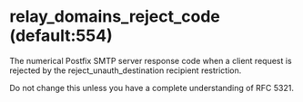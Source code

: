 # relay_domains_reject_code (default:554) 


The numerical Postfix SMTP server response code when a client
request is rejected by the reject_unauth_destination recipient
restriction.



Do not change this unless you have a complete understanding of RFC 5321.



